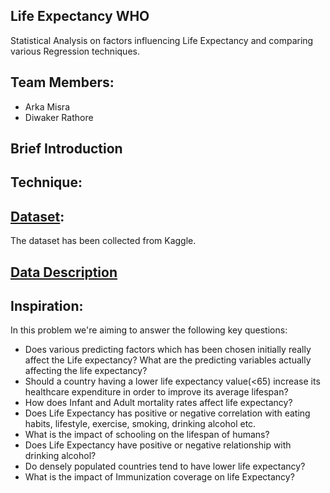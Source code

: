 ## Life Expectancy WHO
Statistical Analysis on factors influencing Life Expectancy and comparing various Regression techniques.
## Team Members:
*	Arka Misra
*	Diwaker Rathore
## Brief Introduction
## Technique:
## [Dataset](https://www.kaggle.com/kumarajarshi/life-expectancy-who):
The dataset has been collected from Kaggle.
## [Data Description](https://github.com/DiwakerRathore/Life-Expectancy-WHO/raw/main/Data%20Description.xlsx)
## Inspiration:
In this problem we're aiming to answer the following key questions:
* Does various predicting factors which has been chosen initially really affect the Life expectancy? What are the predicting variables actually affecting the life expectancy?
* Should a country having a lower life expectancy value(<65) increase its healthcare expenditure in order to improve its average lifespan?
* How does Infant and Adult mortality rates affect life expectancy?
* Does Life Expectancy has positive or negative correlation with eating habits, lifestyle, exercise, smoking, drinking alcohol etc.
* What is the impact of schooling on the lifespan of humans?
* Does Life Expectancy have positive or negative relationship with drinking alcohol?
* Do densely populated countries tend to have lower life expectancy?
* What is the impact of Immunization coverage on life Expectancy?
